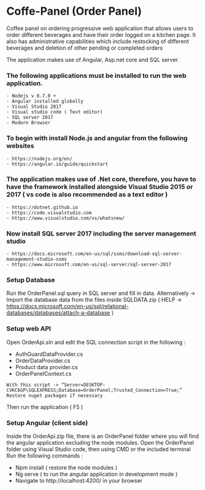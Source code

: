 # Coffe-Panel (Order Panel)

Coffee panel on ordering progressive web application that allows users to order different beverages and have their order logged on a kitchen page. It also has administrative capabilities which include restocking of different beverages and deletion of other pending or completed orders

The application makes use of Angular, Asp.net  core and SQL server. 

### The following applications must be installed to run the web application. 

```
- Nodejs v 8.7.0 +
- Angular installed globally
- Visual Studio 2017
- Visual studio code ( Text editor) 
- SQL server 2017 
- Modern Browser
```

### To begin with install Node.js and angular from the following websites 

```
- https://nodejs.org/en/ 
- https://angular.io/guide/quickstart 
```

### The application makes use of .Net core, therefore, you have to have the framework installed alongside Visual Studio 2015 or 2017 ( vs code is also recommended as a text editor )

```
- https://dotnet.github.io 
- https://code.visualstudio.com 
- https://www.visualstudio.com/vs/whatsnew/
```

### Now install SQL server 2017 including the server management studio

```
- https://docs.microsoft.com/en-us/sql/ssms/download-sql-server-management-studio-ssms 
- https://www.microsoft.com/en-us/sql-server/sql-server-2017 
```

### Setup Database

Run the OrderPanel.sql query in SQL server and fill in data. 
Alternatively -> Import the database data from the files inside SQLDATA.zip ( HELP -> https://docs.microsoft.com/en-us/sql/relational-databases/databases/attach-a-database )

### Setup web API 

Open OrderApi.sln and edit the SQL connection script in the following :
- AuthGuardDataProvider.cs
- OrderDataProvider.cs
- Product data provider.cs
- OrderPanelContext.cs

```
With this script -> “Server=DESKTOP-CVKC6GP\SQLEXPRESS;Database=OrderPanel;Trusted_Connection=True;”
Restore nuget packages if necessary 
```
Then run the application ( F5 )

### Setup Angular (client side) 

Inside the OrderApi.zip file, there is an OrderPanel folder where you will find the angular application excluding the node modules.
Open the OrderPanel folder using Visual Studio code, then using CMD or  the included terminal Run the following commands :
- Npm install ( restore the node modules )
- Ng serve ( to run the angular application in development mode ) 
- Navigate to http://localhost:4200/ in your browser



